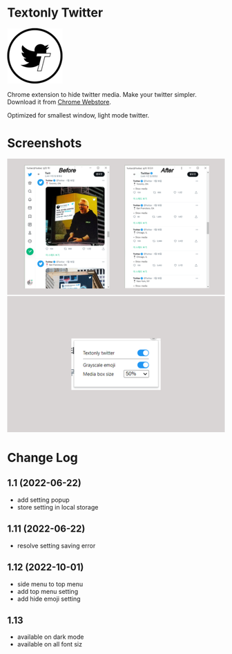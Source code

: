 # Textonly Twitter
![textonly twitter screenshot](https://github.com/ette9844/textonly-twitter/blob/master/images/icon-128.png?raw=true)

Chrome extension to hide twitter media. Make your twitter simpler. Download it from [Chrome Webstore](https://chrome.google.com/webstore/detail/textonly-twitter/dbonhfkddcpbknmccjclfigmfkpimfkf).

Optimized for smallest window, light mode twitter.

# Screenshots
![textonly twitter screenshot](https://github.com/ette9844/textonly-twitter/blob/master/images/store%20banner.png?raw=true)
![textonly twitter popup](https://github.com/ette9844/textonly-twitter/blob/master/images/popup.png?raw=true)

# Change Log
## 1.1 (2022-06-22)
* add setting popup
* store setting in local storage

## 1.11 (2022-06-22)
* resolve setting saving error

## 1.12 (2022-10-01)
* side menu to top menu
* add top menu setting
* add hide emoji setting

## 1.13
* available on dark mode
* available on all font siz
